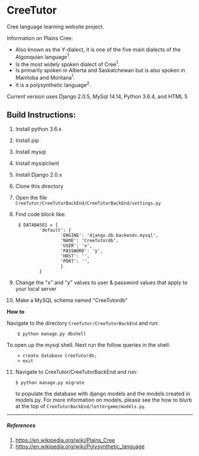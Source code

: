 # CreeTutor

Cree language learning website project.

Information on Plains Cree:
  * Also known as the Y-dialect, it is one of the five main dialects of the Algonquian language<sup>1</sup>.
  * Is the most widely spoken dialect of Cree<sup>1</sup>.
  * Is primarily spoken in Alberta and Saskatchewan but is also spoken in Manitoba and Montana<sup>1</sup>.
  * It is a polysynthetic language<sup>2</sup>.
  
Current version uses Django 2.0.5, MySql 14.14, Python 3.6.4, and HTML 5

## Build Instructions:
1. Install python 3.6.x
2. Install pip
3. Install mysql
4. Install mysqlclient
5. Install Django 2.0.x
6. Clone this directory
7. Open the file `CreeTutor/CreeTutorBackEnd/CreeTutorBackEnd/settings.py`
8. Find code block like:

        $ DATABASES = {
                'default': {
                        'ENGINE': 'django.db.backends.mysql',
                        'NAME': 'CreeTutordb',
                        'USER': 'x',
                        'PASSWORD': 'y',
                        'HOST': '',
                        'PORT': '',
                        }
                }

9. Change the "x" and "y" values to user & password values that apply to your local server
10. Make a MySQL schema named "CreeTutordb"
    
   **How to**
   
   Navigate to the directory `CreeTutor/CreeTutorBackEnd` and run:
      
        $ python manage.py dbshell
    
   To open up the mysql shell. Next run the follow queries in the shell:
    
        > create database CreeTutordb;
        > exit

11. Navigate to CreeTutor/CreeTutorBackEnd and run:

        $ python manage.py migrate
        
    to populate the database with django models and the models created in models.py. For more information
    on models, please see the how to blurb at the top of `CreeTutorBackEnd/lettergame/models.py`.
 ---

##### References
  1. https://en.wikipedia.org/wiki/Plains_Cree
  2. https://en.wikipedia.org/wiki/Polysynthetic_language
